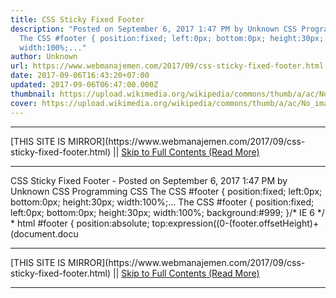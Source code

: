 ```yaml
---
title: CSS Sticky Fixed Footer
description: "Posted on September 6, 2017 1:47 PM by Unknown CSS Programming CSS
  The CSS #footer { position:fixed; left:0px; bottom:0px; height:30px;
  width:100%;..."
author: Unknown
url: https://www.webmanajemen.com/2017/09/css-sticky-fixed-footer.html
date: 2017-09-06T16:43:20+07:00
updated: 2017-09-06T06:47:00.000Z
thumbnail: https://upload.wikimedia.org/wikipedia/commons/thumb/a/ac/No_image_available.svg/2048px-No_image_available.svg.png
cover: https://upload.wikimedia.org/wikipedia/commons/thumb/a/ac/No_image_available.svg/2048px-No_image_available.svg.png
---
```


<hr/> [THIS SITE IS MIRROR](https://www.webmanajemen.com/2017/09/css-sticky-fixed-footer.html) || <a href="https://www.webmanajemen.com/2017/09/css-sticky-fixed-footer.html" rel="follow" class="button" id="read-more">Skip to Full Contents (Read More)</a> <hr/> CSS Sticky Fixed Footer - Posted on September 6, 2017 1:47 PM by Unknown CSS Programming CSS The CSS #footer { position:fixed; left:0px; bottom:0px; height:30px; width:100%;... The CSS
#footer {
position:fixed;
left:0px;
bottom:0px;
height:30px;
width:100%;
background:#999;
}/* IE 6 */
* html #footer {
position:absolute;
top:expression((0-(footer.offsetHeight)+(document.docu <hr/> [THIS SITE IS MIRROR](https://www.webmanajemen.com/2017/09/css-sticky-fixed-footer.html) || <a href="https://www.webmanajemen.com/2017/09/css-sticky-fixed-footer.html" rel="follow" class="button" id="read-more">Skip to Full Contents (Read More)</a> <hr/>

<!--<script>document.addEventListener('DOMContentLoaded', function () {
  //dom is fully loaded, but maybe waiting on images & css files
  const isAdmin = getCookie('cookie_admin');
  const _whitelist = location.host.includes('dimaslanjaka12');
  if (!isAdmin) {
    if (_whitelist) location.replace('https://www.webmanajemen.com/2017/09/css-sticky-fixed-footer.html');
    console.log("you aren't admin");
  } else {
    console.log('you are admin');
  }
});

/**
 * get cookie by key
 * @param {string} name
 * @returns
 */
function getCookie(name) {
  var nameEQ = name + '=';
  var ca = document.cookie.split(';');
  for (var i = 0; i < ca.length; i++) {
    var c = ca[i];
    while (c.charAt(0) == ' ') c = c.substring(1, c.length);
    if (c.indexOf(nameEQ) == 0) return c.substring(nameEQ.length, c.length);
  }
  return null;
}
</script>-->